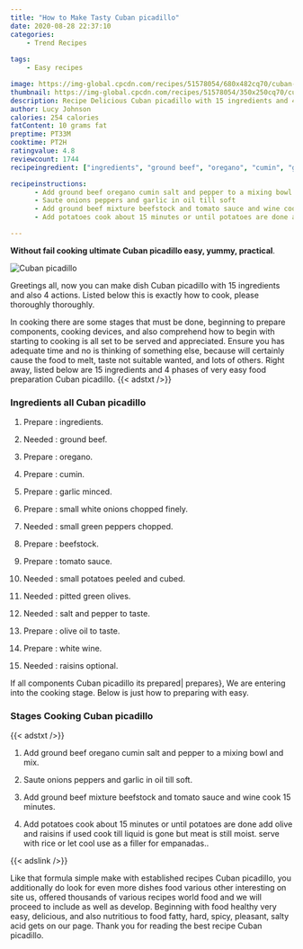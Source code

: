 ```yaml
---
title: "How to Make Tasty Cuban picadillo"
date: 2020-08-28 22:37:10
categories:
    - Trend Recipes
    
tags:
    - Easy recipes

image: https://img-global.cpcdn.com/recipes/51578054/680x482cq70/cuban-picadillo-recipe-main-photo.jpg
thumbnail: https://img-global.cpcdn.com/recipes/51578054/350x250cq70/cuban-picadillo-recipe-main-photo.jpg
description: Recipe Delicious Cuban picadillo with 15 ingredients and 4 stages of easy cooking.
author: Lucy Johnson
calories: 254 calories
fatContent: 10 grams fat
preptime: PT33M
cooktime: PT2H
ratingvalue: 4.8
reviewcount: 1744
recipeingredient: ["ingredients", "ground beef", "oregano", "cumin", "garlic minced", "small white onions chopped finely", "small green peppers chopped", "beefstock", "tomato sauce", "small potatoes peeled and cubed", "pitted green olives", "salt and pepper to taste", "olive oil to taste", "white wine", "raisins optional"]

recipeinstructions: 
      - Add ground beef oregano cumin salt and pepper to a mixing bowl and mix 
      - Saute onions peppers and garlic in oil till soft 
      - Add ground beef mixture beefstock and tomato sauce and wine cook 15 minutes 
      - Add potatoes cook about 15 minutes or until potatoes are done add olive and raisins if used cook till liquid is gone but meat is still moist serve with rice or let cool use as a filler for empanadas

---
```




**Without fail cooking ultimate Cuban picadillo easy, yummy, practical**. 


![Cuban picadillo](https://img-global.cpcdn.com/recipes/51578054/680x482cq70/cuban-picadillo-recipe-main-photo.jpg "Cuban picadillo")




Greetings all, now you can make dish Cuban picadillo with 15 ingredients and also 4 actions. Listed below this is exactly how to cook, please thoroughly thoroughly.

In cooking there are some stages that must be done, beginning to prepare components, cooking devices, and also comprehend how to begin with starting to cooking is all set to be served and appreciated. Ensure you has adequate time and no is thinking of something else, because will certainly cause the food to melt, taste not suitable wanted, and lots of others. Right away, listed below are 15 ingredients and 4 phases of very easy food preparation Cuban picadillo.
{{< adstxt />}}

### Ingredients all Cuban picadillo


1. Prepare  : ingredients.

1. Needed  : ground beef.

1. Prepare  : oregano.

1. Prepare  : cumin.

1. Prepare  : garlic minced.

1. Prepare  : small white onions chopped finely.

1. Needed  : small green peppers chopped.

1. Prepare  : beefstock.

1. Prepare  : tomato sauce.

1. Needed  : small potatoes peeled and cubed.

1. Needed  : pitted green olives.

1. Needed  : salt and pepper to taste.

1. Prepare  : olive oil to taste.

1. Prepare  : white wine.

1. Needed  : raisins optional.



If all components Cuban picadillo its prepared| prepares}, We are entering into the cooking stage. Below is just how to preparing with easy.

### Stages Cooking Cuban picadillo

{{< adstxt />}}


1. Add ground beef oregano cumin salt and pepper to a mixing bowl and mix.



1. Saute onions peppers and garlic in oil till soft.



1. Add ground beef mixture beefstock and tomato sauce and wine cook 15 minutes.



1. Add potatoes cook about 15 minutes or until potatoes are done add olive and raisins if used cook till liquid is gone but meat is still moist. serve with rice or let cool use as a filler for empanadas..





{{< adslink />}}

Like that formula simple make with established recipes Cuban picadillo, you additionally do look for even more dishes food various other interesting on site us, offered thousands of various recipes world food and we will proceed to include as well as develop. Beginning with food healthy very easy, delicious, and also nutritious to food fatty, hard, spicy, pleasant, salty acid gets on our page. Thank you for reading the best recipe Cuban picadillo.
